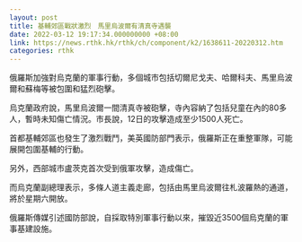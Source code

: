 ```yaml
---
layout: post
title: 基輔郊區戰狀激烈　馬里烏波爾有清真寺遇襲
date: 2022-03-12 19:17:34.000000000 +08:00
link: https://news.rthk.hk/rthk/ch/component/k2/1638611-20220312.htm
categories: rthk
---
```


俄羅斯加強對烏克蘭的軍事行動，多個城市包括切爾尼戈夫、哈爾科夫、馬里烏波爾和蘇梅等被包圍和猛烈砲擊。

烏克蘭政府說，馬里烏波爾一間清真寺被砲擊，寺內容納了包括兒童在內的80多人，暫時未知傷亡情況。市長說，12日的攻擊造成至少1500人死亡。

首都基輔郊區也發生了激烈戰鬥，美英國防部門表示，俄羅斯正在重整軍隊，可能展開包圍基輔的行動。

另外，西部城市盧茨克首次受到俄軍攻擊，造成傷亡。

而烏克蘭副總理表示，多條人道主義走廊，包括由馬里烏波爾往札波羅熱的通道，將於星期六開放。

俄羅斯傳媒引述國防部說，自採取特別軍事行動以來，摧毀近3500個烏克蘭的軍事基建設施。
